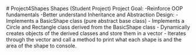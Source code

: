 <p># Project4Shapes Shapes (Student Project) Project Goal: -Reinforce OOP fundamentals -Better understand Inheritance and Abstraction Design: - Implements a BasicShape class (pure abstract base class) - Implements a Circle and Rectangle class derived from the BasicShape class - Dynamically creates objects of the derived classes and store them in a vector - Iterates through the vector and call a method to print what each shape is and the area of the shape to console.&nbsp;</p>
